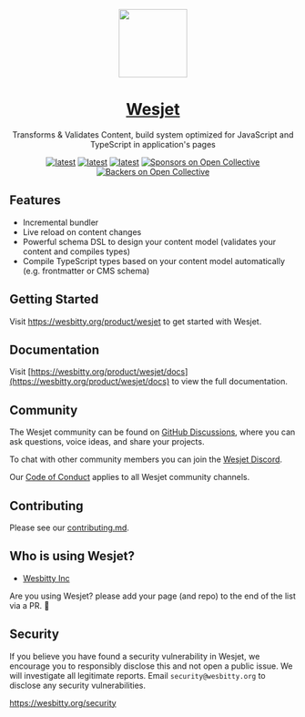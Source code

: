 <p align="center">
  <a href="https://wesbitty.org/product/wesjet">
    <picture>
      <source media="(prefers-color-scheme: dark)" srcset="https://res.cloudinary.com/wesbitty/image/upload/v1681349717/brand/logo.png">
      <img src="https://res.cloudinary.com/wesbitty/image/upload/v1681349717/brand/logo.png" height="120">
    </picture>
    <h1 align="center">Wesjet</h1>
  </a>
<p align="center">Transforms & Validates Content, build system optimized for JavaScript and TypeScript in application's pages</p>
</h2>

<p align="center">
 <a href="https://www.npmjs.com/wesjet" title="latest"><img alt="latest" src="https://img.shields.io/npm/v/wesjet/latest?style=for-the-badge&logo=wesjet&logoColor=ffffff&color=66BF3C" /></a>
 <a href="https://github.com/wesbitty/wesjet/blob/master/README.md" title="latest"><img alt="latest" src="https://img.shields.io/github/license/wesbitty/wesjet?style=for-the-badge&logo=wesjet&logoColor=ffffff&color=66BF3C" /></a>
  <a href="https://github.com/wesbitty/wesbitty/discussions/3" title="latest"><img alt="latest" src="https://img.shields.io/badge/community-join-4BC424.svg?style=for-the-badge&logo=Wesbitty&logoColor=ffffff&color=66BF3C" /></a>
<a href="#sponsors"><img src="https://opencollective.com/wesbitty/sponsors/badge.svg?style=for-the-badge&logo=Wesbitty&logoColor=ffffff&color=66BF3C" alt="Sponsors on Open Collective" /></a>
<a href="#backers"><img src="https://opencollective.com/wesbitty/backers/badge.svg?style=for-the-badge&logo=Wesbitty&logoColor=ffffff&color=66BF3C" alt="Backers on Open Collective" /></a>
</p>

## Features

- Incremental bundler
- Live reload on content changes
- Powerful schema DSL to design your content model (validates your content and compiles types)
- Compile TypeScript types based on your content model automatically (e.g. frontmatter or CMS schema)

## Getting Started

Visit <a aria-label="wesjet learn" href="https://wesbitty.org/product/wesjet">https://wesbitty.org/product/wesjet</a> to get started with Wesjet.

## Documentation

Visit [https://wesbitty.org/product/wesjet/docs](https://wesbitty.org/product/wesjet/docs) to view the full documentation.

## Community

The Wesjet community can be found on [GitHub Discussions](https://github.com/wesbitty/wesjet/discussions), where you can ask questions, voice ideas, and share your projects.

To chat with other community members you can join the [Wesjet Discord](https://wesbitty.org/discord).

Our [Code of Conduct](https://github.com/wesbitty/wesjet/blob/automated/CODE_OF_CONDUCT.md) applies to all Wesjet community channels.

## Contributing

Please see our [contributing.md](/contributing.md).

## Who is using Wesjet?

- [Wesbitty Inc](https://wesbitty.org)

Are you using Wesjet? please add your page (and repo) to the end of the list via a PR. 🙏

## Security

If you believe you have found a security vulnerability in Wesjet, we encourage you to responsibly disclose this and not open a public issue. We will investigate all legitimate reports. Email `security@wesbitty.org` to disclose any security vulnerabilities.

https://wesbitty.org/security
